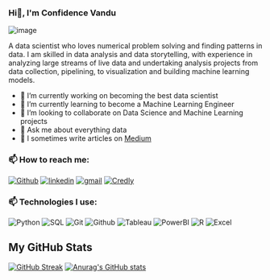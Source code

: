 ### Hi👋, I'm Confidence Vandu

![image](https://user-images.githubusercontent.com/71388049/222407950-5b84bbdb-7a95-4337-a676-0a8d3e419fc2.png)

A data scientist who loves numerical problem solving and finding patterns in data. I am skilled in data analysis and data storytelling, with experience in analyzing large streams of live data and undertaking analysis projects from data collection, pipelining, to visualization and building machine learning models.

- 🔭 I’m currently working on becoming the best data scientist
- 🌱 I’m currently learning to become a Machine Learning Engineer
- 👯 I’m looking to collaborate on Data Science and Machine Learning projects
- 💬 Ask me about everything data
- 📝 I sometimes write articles on [Medium](https://medium.com/@confidencevandu)


### 📫 How to reach me:

[![Github](https://img.shields.io/badge/GitHub-black?style=for-the-badge&logo=Github&logoColor=white)](https://github.com/VanduFido)
[![linkedin](https://img.shields.io/badge/Linkedin-0e76a8?style=for-the-badge&logo=Linkedin&logoColor=white)](https://www.linkedin.com/in/confidence-vandu-89253a174)
[![gmail](https://img.shields.io/badge/Gmail-ff0000?style=for-the-badge&logo=Gmail&logoColor=white)](confidencevandu@gmail.com)
[![Credly](https://img.shields.io/badge/Credly-orange?style=for-the-badge&logo=Credly&logoColor=white)](https://www.credly.com/users/confidence-vandu/badges)

### 📫 Technologies I use:

![Python](https://img.shields.io/badge/Python-white?style=for-the-badge&logo=Python&logoColor=072a6c)
![SQL](https://img.shields.io/badge/SQL-800020?style=for-the-badge&logo=SQL&logoColor=white)
![Git](https://img.shields.io/badge/Git-75816b?style=for-the-badge&logo=Git&logoColor=white)
![Github](https://img.shields.io/badge/Github-black?style=for-the-badge&logo=Github&logoColor=white)
![Tableau](https://img.shields.io/badge/Tableau-white?style=for-the-badge&logo=Tableau&logoColor=072a6c)
![PowerBI](https://img.shields.io/badge/PowerBI-yellow?style=for-the-badge&logo=PowerBI&logoColor=white)
![R](https://img.shields.io/badge/R-072a6c?style=for-the-badge&logo=R&logoColor=white)
![Excel](https://img.shields.io/badge/Spreadsheets-228b22?style=for-the-badge&logo=Excel&logoColor=white)

## My GitHub Stats
[![GitHub Streak](https://streak-stats.demolab.com/?user=VanduFido)](https://git.io/streak-stats)
[![Anurag's GitHub stats](https://github-readme-stats.vercel.app/api?username=VanduFido)](https://github.com/anuraghazra/github-readme-stats)

<!--
**VanduFido/VanduFido** is a ✨ _special_ ✨ repository because its `README.md` (this file) appears on your GitHub profile.
Here are some ideas to get you started:

- 🔭 I’m currently working on ...
- 🌱 I’m currently learning ...
- 👯 I’m looking to collaborate on Data Science and Machine Learning Projects.
- 🤔 I’m looking for help with ...
- 💬 Ask me about ...
- 📫 How to reach me: ...
- 😄 Pronouns: She/Her
- ⚡ Fun fact: I get high on music
-->
